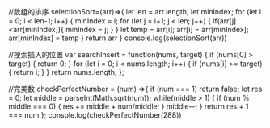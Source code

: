 //数组的排序
selectionSort=(arr)=>{
    let len = arr.length;
    let minIndex;
    for (let i = 0; i < len-1; i++) {
        minIndex = i;
        for (let j = i+1; j < len; j++) { 
            if(arr[j]<arr[minIndex]){
                minIndex = j;
            }
        }
        let temp = arr[i];
        arr[i] = arr[minIndex];
        arr[minIndex] = temp
    }
    return arr
}
console.log(selectionSort(arr))


//搜索插入的位置
var searchInsert = function(nums, target) {
    if (nums[0] > target) {
      return 0;
    }
    for (let i = 0; i < nums.length; i++) {
      if (nums[i] >= target) {
        return i;
      }
    }
    return nums.length;
  };


  //完美数
  checkPerfectNumber = (num) =>{
    if (num === 1) return false;
    let res = 0;
    let middle = parseInt(Math.sqrt(num));
    while(middle > 1) {
        if (num % middle === 0) {
        	res += middle + num/middle;
        }
        middle--;
    }
    return res + 1 === num
};
console.log(checkPerfectNumber(288))
